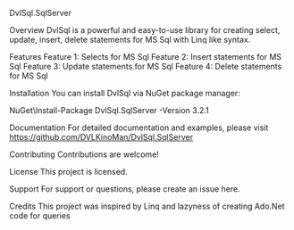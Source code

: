 DvlSql.SqlServer

Overview
DvlSql is a powerful and easy-to-use library for creating select, update, insert, delete 
statements for MS Sql with Linq like syntax.

Features
Feature 1: Selects for MS Sql
Feature 2: Insert statements for MS Sql
Feature 3: Update statements for MS Sql
Feature 4: Delete statements for MS Sql

Installation
You can install DvlSql via NuGet package manager:

NuGet\Install-Package DvlSql.SqlServer -Version 3.2.1

Documentation
For detailed documentation and examples, please visit https://github.com/DVLKinoMan/DvlSql.SqlServer

Contributing
Contributions are welcome! 

License
This project is licensed.

Support
For support or questions, please create an issue here.

Credits
This project was inspired by Linq and lazyness of creating Ado.Net code for queries